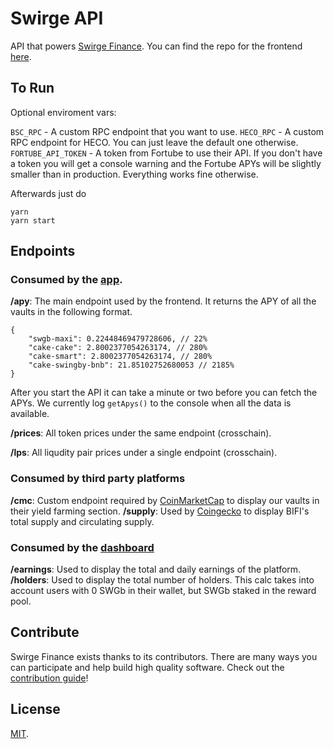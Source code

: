 # Swirge API

API that powers [Swirge Finance](https://finance.swirge.com). You can find the repo for the frontend [here](https://github.com/swirge/swirgefi-app).

## To Run

Optional enviroment vars:

`BSC_RPC` - A custom RPC endpoint that you want to use.
`HECO_RPC` - A custom RPC endpoint for HECO. You can just leave the default one otherwise.
`FORTUBE_API_TOKEN` - A token from Fortube to use their API. If you don't have a token you will get a console warning and the Fortube APYs will be slightly smaller than in production. Everything works fine otherwise.

Afterwards just do

```
yarn
yarn start
```

## Endpoints

### Consumed by the [app](https://finance.swirge.com).

**/apy**: The main endpoint used by the frontend. It returns the APY of all the vaults in the following format.

```
{
	"swgb-maxi": 0.22448469479728606, // 22%
	"cake-cake": 2.8002377054263174, // 280%
	"cake-smart": 2.8002377054263174, // 280%
	"cake-swingby-bnb": 21.85102752680053 // 2185%
}
```

After you start the API it can take a minute or two before you can fetch the APYs. We currently log `getApys()` to the console when all the data is available.

**/prices**: All token prices under the same endpoint (crosschain).

**/lps**: All liqudity pair prices under a single endpoint (crosschain).

### Consumed by third party platforms

**/cmc**: Custom endpoint required by [CoinMarketCap](https://coinmarketcap.com/) to display our vaults in their yield farming section.
**/supply**: Used by [Coingecko](https://coingecko.com) to display BIFI's total supply and circulating supply.

### Consumed by the [dashboard](https://dashboard.swirge.com)

**/earnings**: Used to display the total and daily earnings of the platform.
**/holders**: Used to display the total number of holders. This calc takes into account users with 0 SWGb in their wallet, but SWGb staked in the reward pool.

## Contribute

Swirge Finance exists thanks to its contributors. There are many ways you can participate and help build high quality software. Check out the [contribution guide](CONTRIBUTING.md)!

## License

[MIT](LICENSE).
